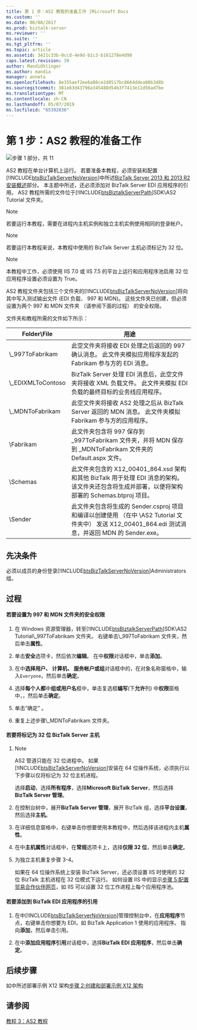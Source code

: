```yaml
---
title: 第 1 步：AS2 教程的准备工作 |Microsoft Docs
ms.custom: ''
ms.date: 06/08/2017
ms.prod: biztalk-server
ms.reviewer: ''
ms.suite: ''
ms.tgt_pltfrm: ''
ms.topic: article
ms.assetid: 3421c33b-0ccd-4e9d-b1c3-b161278e4d98
caps.latest.revision: 39
author: MandiOhlinger
ms.author: mandia
manager: anneta
ms.openlocfilehash: 8e355aef2ee6a86ce2d8517bc8664ddea00b3d8b
ms.sourcegitcommit: 381e83d43796a345488d54b3f7413e11d56ad7be
ms.translationtype: MT
ms.contentlocale: zh-CN
ms.lasthandoff: 05/07/2019
ms.locfileid: "65392836"
---
```

# <a name="step-1-prepare-for-the-as2-tutorial"></a>第 1 步：AS2 教程的准备工作
![步骤 1 部分，共 11](../core/media/tut-step1-of-11.gif "Tut_Step1_of_11")  
  
 AS2 教程在单台计算机上运行。 若要准备本教程，必须安装和配置[!INCLUDE[btsBizTalkServerNoVersion](../includes/btsbiztalkservernoversion-md.md)]中所述[BizTalk Server 2013 和 2013 R2 安装概述](http://msdn.microsoft.com/library/8041926c-cfc9-4eaf-9c28-a2c6e8015bc5)部分。 本主题中所述，还必须添加对 BizTalk Server EDI 应用程序的引用。 AS2 教程所需的文件位于[!INCLUDE[btsBiztalkServerPath](../includes/btsbiztalkserverpath-md.md)]SDK\AS2 Tutorial 文件夹。  
  
> [!NOTE]
>  若要运行本教程，需要在进程内主机实例和独立主机实例使用相同的登录帐户。  
  
> [!NOTE]
>  若要运行本教程来说，本教程中使用的 BizTalk Server 主机必须标记为 32 位。  
  
> [!NOTE]
>  本教程中工作，必须使用 IIS 7.0 或 IIS 7.5 的平台上运行和应用程序池启用 32 位应用程序设置必须设置为 True。  
  
 AS2 教程文件夹包括三个文件夹的[!INCLUDE[btsBizTalkServerNoVersion](../includes/btsbiztalkservernoversion-md.md)]将向其中写入测试输出文件 (EDI 负载、 997 和 MDN)。 这些文件夹已创建，但必须设置为两个 997 和 MDN 文件夹 （请参阅下面的过程） 的安全权限。  
  
 文件夹和教程所需的文件如下所示：  
  
|Folder\File|用途|  
|------------------|-------------|  
|\\_997ToFabrikam|此空文件夹将接收 EDI 处理之后返回的 997 确认消息。 此文件夹模拟应用程序发起的 Fabrikam 参与方的 EDI 消息。|  
|\\_EDIXMLToContoso|BizTalk Server 处理 EDI 消息后，此空文件夹将接收 XML 负载文件。 此文件夹模拟 EDI 负载的最终目标的业务线应用程序。|  
|\\_MDNToFabrikam|此空文件夹将接收 AS2 处理之后从 BizTalk Server 返回的 MDN 消息。 此文件夹模拟 Fabrikam 参与方的应用程序。|  
|\Fabrikam|此文件夹包含将 997 保存到 _997ToFabrikam 文件夹，并将 MDN 保存到 _MDNToFabrikam 文件夹的 Default.aspx 文件。|  
|\Schemas|此文件夹包含的 X12_00401_864.xsd 架构和其他 BizTalk 用于处理 EDI 消息的架构。 该文件夹还包含将生成并部署，以便将架构部署的 Schemas.btproj 项目。|  
|\Sender|此文件夹包含将生成的 Sender.csproj 项目和编译以创建使用 （在中 \AS2 Tutorial 文件夹中） 发送 X12_00401_864.edi 测试消息，并返回 MDN 的 Sender.exe。|  
  
## <a name="prerequisites"></a>先决条件  
 必须以成员的身份登录[!INCLUDE[btsBizTalkServerNoVersion](../includes/btsbiztalkservernoversion-md.md)]Administrators 组。  
  
## <a name="procedures"></a>过程  
  
#### <a name="to-set-the-security-permission-for-the-997-and-mdn-folders"></a>若要设置为 997 和 MDN 文件夹的安全权限  
  
1. 在 Windows 资源管理器，转至[!INCLUDE[btsBiztalkServerPath](../includes/btsbiztalkserverpath-md.md)]SDK\AS2 Tutorial\\_997ToFabrikam 文件夹。 右键单击\\_997ToFabrikam 文件夹，然后单击**属性**。  
  
2. 单击**安全**选项卡，然后依次**编辑**。 在中**权限**对话框中，单击**添加**。  
  
3. 在中**选择用户、 计算机、 服务帐户或组**对话框中的，在对象名称窗格中，输入`Everyone`，然后单击**确定**。  
  
4. 选择**每个人都**中**组或用户名**框中，单击复选框**编写**(下**允许**列) 中**权限**窗格中，，然后单击**确定**。  
  
5. 单击“确定” 。  
  
6. 重复上述步骤\\_MDNToFabrikam 文件夹。  
  
#### <a name="to-mark-the-biztalk-server-host-as-32-bit"></a>若要将标记为 32 位 BizTalk Server 主机  
  
1. > [!NOTE]
   >  AS2 管道只能在 32 位进程中。 如果[!INCLUDE[btsBizTalkServerNoVersion](../includes/btsbiztalkservernoversion-md.md)]安装在 64 位操作系统，必须执行以下步骤以仅将标记为 32 位主机进程。  
  
    选择**启动**，选择**所有程序**，选择**Microsoft BizTalk Server**，然后选择**BizTalk Server 管理**。  
  
2. 在控制台树中，展开**BizTalk Server 管理**，展开 BizTalk 组，选择**平台设置**，然后选择**主机**。  
  
3. 在详细信息窗格中，右键单击你想要使用本教程中，然后选择该进程内主机**属性**。  
  
4. 在中**主机属性**对话框中，在**常规**选项卡上，选择**仅限 32 位**，然后单击**确定**。  
  
5. 为独立主机重复步骤 3-4。  
  
   如果在 64 位操作系统上安装 BizTalk Server，还必须设置 IIS 时使用的 32 位 BizTalk 主机进程在 32 位模式下运行。 如何设置 IIS 中的显示[步骤 5:配置贸易合作伙伴网页](../core/step-5-configure-the-trading-partner-web-pages.md)，如 IIS 可以设置 32 位工作进程上每个应用程序池。  
  
#### <a name="to-add-reference-to-the-biztalk-edi-application"></a>若要添加到 BizTalk EDI 应用程序的引用  
  
1. 在中[!INCLUDE[btsBizTalkServerNoVersion](../includes/btsbiztalkservernoversion-md.md)]管理控制台中，在**应用程序**节点，右键单击你想要为 EDI，如 BizTalk Application 1 使用的应用程序。 指向**添加**，然后单击引用。  
  
2. 在中**添加应用程序引用**对话框中，选择**BizTalk EDI 应用程序**，然后单击**确定**。  
  
## <a name="next-steps"></a>后续步骤  
 如中所述部署示例 X12 架构[步骤 2:创建和部署示例 X12 架构](../core/step-2-create-and-deploy-the-sample-x12-schema.md)  
  
## <a name="see-also"></a>请参阅  
 [教程 3：AS2 教程](../core/tutorial-3-as2-tutorial.md)